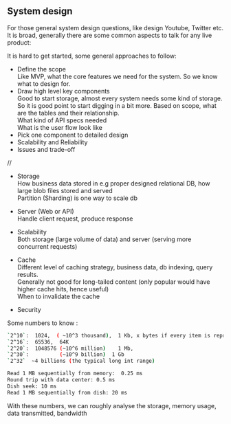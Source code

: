 ## System design
 For those general system design questions, like design Youtube, Twitter etc. It is broad, generally there are some common aspects to talk for any live product:

It is hard to get started, some general approaches to follow:  
- Define the scope   
  Like MVP, what the core features we need for the system. So we know what to design for.
- Draw high level key components  
  Good to start storage, almost every system needs some kind of storage. So it is good point to start digging in a bit more. Based on scope, what are the tables and their relationship.  
  What kind of API specs needed   
  What is the user flow look like
- Pick one component to detailed design
- Scalability and Reliability
- Issues and trade-off




//
- Storage  
  How business data stored in e.g proper designed relational DB, how large blob files stored and served   
  Partition (Sharding) is one way to scale db

- Server (Web or API)  
  Handle client request, produce response   

- Scalability  
  Both storage (large volume of data) and server (serving more concurrent requests)

- Cache  
  Different level of caching strategy, business data, db indexing, query results.   
  Generally not good for long-tailed content (only popular would have higher cache hits, hence useful)   
  When to invalidate the cache

- Security  

Some numbers to know :
```sh
`2^10`:  1024,  ( ~10^3 thousand),  1 Kb, x bytes if every item is represented as 1b  
`2^16`:  65536,  64K  
`2^20`:  1048576 (~10^6 million)    1 Mb,   
`2^30`:          (~10^9 billion)  1 Gb  
`2^32`  ~4 billions (the typical long int range)

Read 1 MB sequentially from memory:  0.25 ms
Round trip with data center: 0.5 ms
Dish seek: 10 ms
Read 1 MB sequentially from dish: 20 ms
```
With these numbers, we can roughly analyse the storage, memory usage, data transmitted, bandwidth
